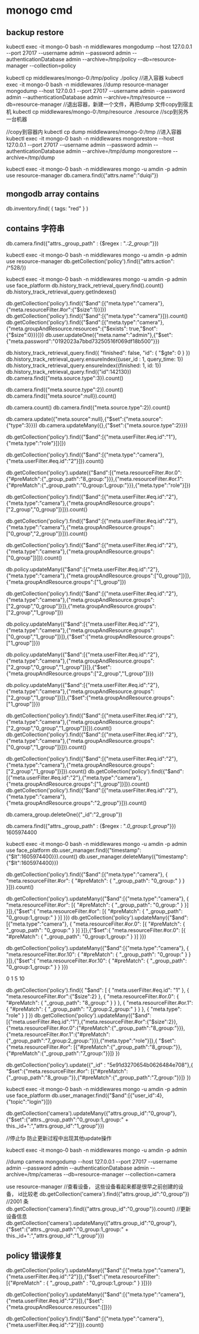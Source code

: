 # monogo cmd

## backup restore
kubectl exec -it mongo-0 bash -n middlewares
mongodump --host 127.0.0.1 --port 27017 --username admin --password admin --authenticationDatabase admin --archive=/tmp/policy --db=resource-manager --collection=policy


kubectl cp middlewares/mongo-0:/tmp/policy ./policy
//进入容器
kubectl exec -it mongo-0 bash -n middlewares
//dump resource-manager
mongodump --host 127.0.0.1 --port 27017 --username admin --password admin --authenticationDatabase admin --archive=/tmp/resource  --db=resource-manager
//退出容器，新建一个文件，再把dump 文件copy到宿主机
kubectl cp middlewares/mongo-0:/tmp/resource ./resource
//scp到另外一台机器

//copy到容器内
kubectl cp dump middlewares/mongo-0:/tmp
//进入容器
kubectl exec -it mongo-0 bash -n middlewares
mongorestore --host 127.0.0.1 --port 27017 --username admin --password admin --authenticationDatabase admin  --archive=/tmp/dump
mongorestore  --archive=/tmp/dump


kubectl exec -it mongo-0 bash -n middlewares
mongo -u amdin -p admin
use resource-manager
db.camera.find({"attrs.name":"duiqi"})



## mongodb array contains
db.inventory.find( { tags: "red" } )

##  contains 字符串
db.camera.find({"attrs._group_path" : {$regex : ".*:2_group:*"}})



kubectl exec -it mongo-0 bash -n middlewares
mongo -u amdin -p admin
use resource-manager
db.getCollection('policy').find({"attrs.action": /^528/})




kubectl exec -it mongo-0 bash -n middlewares
mongo -u amdin -p admin
use face_platform
db.history_track_retrieval_query.find().count()
db.history_track_retrieval_query.getIndexes()


db.getCollection('policy').find({"$and":[{"meta.type":"camera"},{"meta.resourceFilter.#or":{"$size":1}}]})
db.getCollection('policy').find({"$and":[{"meta.type":"camera"}]}).count()
db.getCollection('policy').find({"$and":[{"meta.type":"camera"},{"meta.groupAndResource.resources":{"$exists": true,"$not": {"$size":0}}}]})
db.user.updateOne({"meta.name":"admin"},{"$set":{"meta.password":"0192023a7bbd73250516f069df18b500"}})


db.history_track_retrieval_query.find({ "finished": false, "id": { "$gte": 0 } })
db.history_track_retrieval_query.ensureIndex({user_id : 1, query_time: 1})
db.history_track_retrieval_query.ensureIndex({finished: 1, id: 1})
db.history_track_retrieval_query.find({"id":142130})
db.camera.find({"meta.source.type":3}).count()

db.camera.find({"meta.source.type":2}).count()
db.camera.find({"meta.source":null}).count()

db.camera.count()
db.camera.find({"meta.source.type":2}).count()


db.camera.update({"meta.source":null},{"$set":{"meta.source":{"type":3}}})
db.camera.updateMany({},{"$set":{"meta.source.type":2}}})


db.getCollection('policy').find({"$and":[{"meta.userFilter.#eq.id":"1"},{"meta.type":"role"}]}]})


db.getCollection('policy').find({"$and":[{"meta.type":"camera"},{"meta.userFilter.#eq.id":"2"}]}).count()

db.getCollection('policy').update({"$and":[{"meta.resourceFilter.#or.0":{"#preMatch":{"_group_path":"8_group:"}}},{"meta.resourceFilter.#or.1":{"#preMatch":{"_group_path":"0_group:1_group:"}}},{"meta.type":"role"}]})



db.getCollection('policy').find({"$and":[{"meta.userFilter.#eq.id":"2"},{"meta.type":"camera"},{"meta.groupAndResource.groups":["2_group","0_group"]}]}).count()

db.getCollection('policy').find({"$and":[{"meta.userFilter.#eq.id":"2"},{"meta.type":"camera"},{"meta.groupAndResource.groups":["0_group","2_group"]}]}).count()

db.getCollection('policy').find({"$and":[{"meta.userFilter.#eq.id":"2"},{"meta.type":"camera"},{"meta.groupAndResource.groups":["0_group"]}]}).count()



db.policy.updateMany({"$and":[{"meta.userFilter.#eq.id":"2"},{"meta.type":"camera"},{"meta.groupAndResource.groups":["0_group"]}]},{"meta.groupAndResource.groups":["1_group"]})

db.getCollection('policy').find({"$and":[{"meta.userFilter.#eq.id":"2"},{"meta.type":"camera"},{"meta.groupAndResource.groups":["2_group","0_group"]}]},{"meta.groupAndResource.groups":["2_group","1_group"]})



db.policy.updateMany({"$and":[{"meta.userFilter.#eq.id":"2"},{"meta.type":"camera"},{"meta.groupAndResource.groups":["0_group","1_group"]}]},{"$set":{"meta.groupAndResource.groups":["1_group"]}})

db.policy.updateMany({"$and":[{"meta.userFilter.#eq.id":"2"},{"meta.type":"camera"},{"meta.groupAndResource.groups":["2_group","0_group","1_group"]}]},{"$set":{"meta.groupAndResource.groups":["2_group","1_group"]}})

db.policy.updateMany({"$and":[{"meta.userFilter.#eq.id":"2"},{"meta.type":"camera"},{"meta.groupAndResource.groups":["2_group","1_group"]}]},{"$set":{"meta.groupAndResource.groups":["1_group"]}})


db.getCollection('policy').find({"$and":[{"meta.userFilter.#eq.id":"2"},{"meta.type":"camera"},{"meta.groupAndResource.groups":["2_group","0_group","1_group"]}]}).count()
db.getCollection('policy').find({"$and":[{"meta.userFilter.#eq.id":"2"},{"meta.type":"camera"},{"meta.groupAndResource.groups":["0_group","1_group"]}]}).count()



db.getCollection('policy').find({"$and":[{"meta.userFilter.#eq.id":"2"},{"meta.type":"camera"},{"meta.groupAndResource.groups":["2_group","1_group"]}]}).count()
db.getCollection('policy').find({"$and":[{"meta.userFilter.#eq.id":"2"},{"meta.type":"camera"},{"meta.groupAndResource.groups":["1_group"]}]}).count()
db.getCollection('policy').find({"$and":[{"meta.userFilter.#eq.id":"2"},{"meta.type":"camera"},{"meta.groupAndResource.groups":"2_group"}]}).count()

db.camera_group.deleteOne({"_id":"2_group"})

db.camera.find({"attrs._group_path" : {$regex : ".*0_group:1_group*"}})
1605974400

kubectl exec -it mongo-0 bash -n middlewares
mongo -u amdin -p admin
use face_platform
db.user_manager.find({"timestamp":{"$lt":1605974400}}).count()
db.user_manager.deleteMany({"timestamp":{"$lt":1605974400}})


db.getCollection('policy').find({"$and":[{"meta.type":"camera"},
        {
            "meta.resourceFilter.#or": {
                "#preMatch": {
                    "_group_path": "0_group:"
                }
            }
        }]}).count()


db.getCollection('policy').updateMany({"$and":[{"meta.type":"camera"},
        {
            "meta.resourceFilter.#or": [{
                "#preMatch": {
                    "_group_path": "0_group:"
                }
            }]
        }]},{"$set":{
            "meta.resourceFilter.#or": [{
                "#preMatch": {
                    "_group_path": "0_group:1_group:"
                }
            }]
        }})
db.getCollection('policy').updateMany({"$and":[{"meta.type":"camera"},
        {
            "meta.resourceFilter.#or.0": [{
                "#preMatch": {
                    "_group_path": "0_group:"
                }
            }]
        }]},{"$set":{
            "meta.resourceFilter.#or.0": [{
                "#preMatch": {
                    "_group_path": "0_group:1_group:"
                }
            }]
        }})


db.getCollection('policy').updateMany({"$and":[{"meta.type":"camera"},
        {
            "meta.resourceFilter.#or.10": {
                "#preMatch": {
                    "_group_path": "0_group:"
                }
            }
        }]},{"$set":{
            "meta.resourceFilter.#or.10": {
                "#preMatch": {
                    "_group_path": "0_group:1_group:"
                }
            }
        }})






0 1  5 10






db.getCollection('policy').find({
    "$and": [
        {
            "meta.userFilter.#eq.id": "1"
        },
        {
            "meta.resourceFilter.#or":{"$size":2}
        },
        {
            "meta.resourceFilter.#or.0": {
                "#preMatch": {
                    "_group_path": "8_group:"
                }
            }
        },
        {
            "meta.resourceFilter.#or.1": {
                "#preMatch": {
                    "_group_path": "7_group:2_group:"
                }
            }
        },
        {
            "meta.type": "role"
        }
    ]
})
db.getCollection('policy').updateMany({"$and":[{"meta.userFilter.#eq.id":"1"},{"meta.resourceFilter.#or":{"$size":2}},{"meta.resourceFilter.#or.0":{"#preMatch":{"_group_path":"8_group:"}}},{"meta.resourceFilter.#or.1":{"#preMatch":{"_group_path":"7_group:2_group:"}}},{"meta.type":"role"}]},{
    "$set":{"meta.resourceFilter.#or": [{"#preMatch":{"_group_path":"8_group:"}},{"#preMatch":{"_group_path":"7_group:"}}]}
})

db.getCollection('policy').update({"_id" : "5e91d3270654b0626484e708"},{
    "$set":{"meta.resourceFilter.#or": [{"#preMatch":{"_group_path":"8_group:"}},{"#preMatch":{"_group_path":"7_group:"}}]}
})


kubectl exec -it mongo-0 bash -n middlewares
mongo -u amdin -p admin
use face_platform
db.user_manager.find({"$and":[{"user_id":4},{"topic":"login"}]})


db.getCollection('camera').updateMany({"attrs.group_id":"0_group"},{"$set":{"attrs._group_path":"0_group:1_group:" + this._id+":","attrs.group_id":"1_group"}})



//停止fp 防止更新过程中出现其他update操作

kubectl exec -it mongo-0 bash -n middlewares
mongo -u amdin -p admin

//dump camera
mongodump --host 127.0.0.1 --port 27017 --username admin --password admin --authenticationDatabase admin --archive=/tmp/cameras --db=resource-manager --collection=camera

use resource-manager
//查看设备， 这些设备看起来都是很早之前创建的设备， id比较老
db.getCollection('camera').find({"attrs.group_id":"0_group"})
//2001 条
db.getCollection('camera').find({"attrs.group_id":"0_group"}).count()
//更新设备信息
db.getCollection('camera').updateMany({"attrs.group_id":"0_group"},{"$set":{"attrs._group_path":"0_group:1_group:" + this._id+":","attrs.group_id":"1_group"}})




## policy 错误修复
db.getCollection('policy').updateMany({"$and":[{"meta.type":"camera"},{"meta.userFilter.#eq.id":"2"}]},{"$set":{"meta.resourceFilter":[{"#preMatch" : { "_group_path" : "0_group:1_group:" } }]}})

db.getCollection('policy').updateMany({"$and":[{"meta.type":"camera"},{"meta.userFilter.#eq.id":"2"}]},{"$set":{"meta.groupAndResource.resources":[]}})

db.getCollection('policy').find({"$and":[{"meta.type":"camera"},{"meta.userFilter.#eq.id":"2"}]}).count()